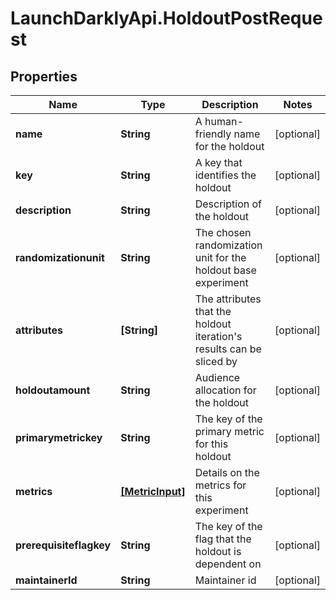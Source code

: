 # LaunchDarklyApi.HoldoutPostRequest

## Properties

Name | Type | Description | Notes
------------ | ------------- | ------------- | -------------
**name** | **String** | A human-friendly name for the holdout | [optional] 
**key** | **String** | A key that identifies the holdout | [optional] 
**description** | **String** | Description of the holdout | [optional] 
**randomizationunit** | **String** | The chosen randomization unit for the holdout base experiment | [optional] 
**attributes** | **[String]** | The attributes that the holdout iteration&#39;s results can be sliced by | [optional] 
**holdoutamount** | **String** | Audience allocation for the holdout | [optional] 
**primarymetrickey** | **String** | The key of the primary metric for this holdout | [optional] 
**metrics** | [**[MetricInput]**](MetricInput.md) | Details on the metrics for this experiment | [optional] 
**prerequisiteflagkey** | **String** | The key of the flag that the holdout is dependent on | [optional] 
**maintainerId** | **String** | Maintainer id | [optional] 


